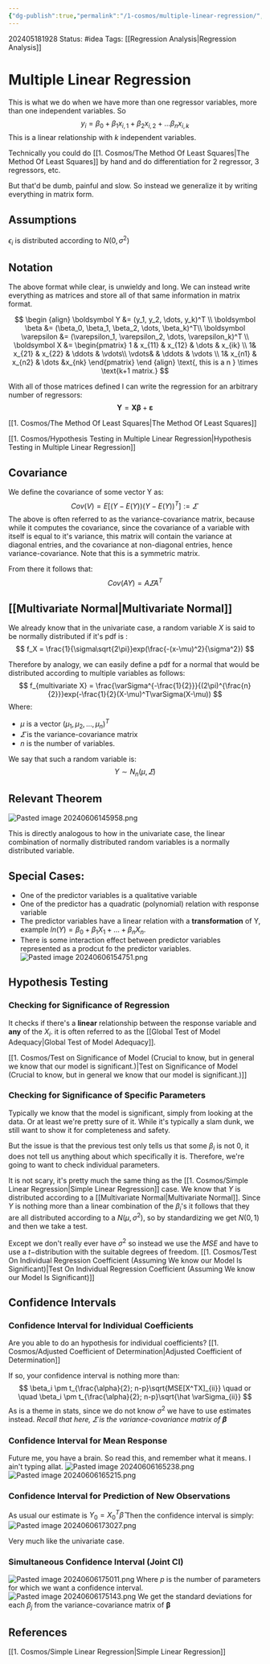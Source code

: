 ```yaml
---
{"dg-publish":true,"permalink":"/1-cosmos/multiple-linear-regression/","created":"2024-08-31T23:47:13.645-04:00","updated":"2024-06-06T17:52:10.034-04:00"}
---
```


202405181928
Status: #idea
Tags: [[Regression Analysis\|Regression Analysis]]
# Multiple Linear Regression
This is what we do when we have more than one regressor variables, more than one independent variables.
So
$$
y_i = \beta_0 + \beta_1 x_{i,1}+ \beta_2 x_{i, 2}+\dots\beta_n x_{i,k}
$$
This is a linear relationship with $k$ independent variables.

Technically you could do [[1. Cosmos/The Method Of Least Squares\|The Method Of Least Squares]] by hand and do differentiation for 2 regressor, 3 regressors, etc. 

But that'd be dumb, painful and slow. So instead we generalize it by writing everything in matrix form.
## Assumptions
$\epsilon_i$ is distributed according to $N(0, \sigma^2)$

## Notation
The above format while clear, is unwieldy and long.
We can instead write everything as matrices and store all of that same information in matrix format.

$$
\begin {align}
\boldsymbol Y &= (y_1, y_2, \dots, y_k)^T \\
\boldsymbol \beta &= (\beta_0, \beta_1, \beta_2, \dots, \beta_k)^T\\
\boldsymbol \varepsilon &= (\varepsilon_1, \varepsilon_2, \dots, \varepsilon_k)^T \\
\boldsymbol X &= \begin{pmatrix} 1 & x_{11} & x_{12} & \dots & x_{ik} \\ 
                                 1& x_{21} & x_{22} & \ddots & \vdots\\ 
                                 \vdots& & \ddots  & \vdots \\
                                 1& x_{n1} & x_{n2} & \dots &x_{nk}  \end{pmatrix}
\end {align} \text{, this is a n } \times \text{k+1 matrix.}
$$

With all of those matrices defined I can write the regression for an arbitrary number of regressors:
$$
\boldsymbol Y =  \boldsymbol X \boldsymbol \beta+ \boldsymbol \varepsilon
$$

[[1. Cosmos/The Method Of Least Squares\|The Method Of Least Squares]]

[[1. Cosmos/Hypothesis Testing in Multiple Linear Regression\|Hypothesis Testing in Multiple Linear Regression]]

## Covariance
We define the covariance of some vector Y as:
$$
Cov(V) = E[(Y-E(Y))(Y-E(Y))^T] := \varSigma\
$$
The above is often referred to as the variance-covariance matrix, because while it computes the covariance, since the covariance of a variable with itself is equal to it's variance, this matrix will contain the variance at diagonal entries, and the covariance at non-diagonal entries, hence variance-covariance. Note that this is a symmetric matrix.

From there it follows that:
$$
Cov(AY)=A\varSigma A^T
$$

## [[Multivariate Normal\|Multivariate Normal]]
We already know that in the univariate case, a random variable $X$ is said to be normally distributed if it's pdf is :
$$
f_X = \frac{1}{\sigma\sqrt{2\pi}}exp(\frac{-(x-\mu)^2}{\sigma^2})
$$

Therefore by analogy, we can easily define a pdf for a normal that would be distributed according to multiple variables as follows:
$$
f_{multivariate X} = \frac{\varSigma^{-\frac{1}{2}}}{(2\pi)^{\frac{n}{2}}}exp(-\frac{1}{2}(X-\mu)^T\varSigma(X-\mu))
$$
Where:
- $\mu$ is a vector $(\mu_1, \mu_2, \dots, \mu_n)^T$
- $\varSigma$ is the variance-covariance matrix
- $n$ is the  number of variables.

We say that such a random variable is:
$$
Y \sim N_n(\mu, \varSigma)
$$

## Relevant Theorem
![Pasted image 20240606145958.png](/img/user/3.%20Black%20Holes/Files/Pasted%20image%2020240606145958.png)

This is directly analogous to how in the univariate case, the linear combination of normally distributed random variables is a normally distributed variable.


## Special Cases:
- One of the predictor variables is a qualitative variable
- One of the predictor has a quadratic (polynomial) relation with response variable
- The predictor variables have a linear relation with a **transformation** of Y, example $ln(Y) = \beta_0 + \beta_1 X_1 + \dots + \beta_n X_n$.
- There is some interaction effect between predictor variables represented as a prodcut fo the predictor variables.
 ![Pasted image 20240606154751.png](/img/user/3.%20Black%20Holes/Files/Pasted%20image%2020240606154751.png)

## Hypothesis Testing
### Checking for Significance of Regression
It checks if there's a **linear** relationship between the response variable and **any** of the $X_i$. it is often referred to as the [[Global Test of Model Adequacy\|Global Test of Model Adequacy]].

[[1. Cosmos/Test on Significance of Model (Crucial to know, but in general we know that our model is significant.)\|Test on Significance of Model (Crucial to know, but in general we know that our model is significant.)]]

### Checking for Significance of Specific Parameters
Typically we know that the model is significant, simply from looking at the data. Or at least we're pretty sure of it. While it's typically a slam dunk, we still want to show it for completeness and safety.

But the issue is that the previous test only tells us that some $\beta_i$ is not $0$, it does not tell us anything about which specifically it is. Therefore, we're going to want to check individual parameters.

It is not scary, it's pretty much the same thing as the [[1. Cosmos/Simple Linear Regression\|Simple Linear Regression]] case. We know that $Y$ is distributed according to a [[Multivariate Normal\|Multivariate Normal]]. Since $Y$ is nothing more than a linear combination of the $\beta_i$'s it follows that they are all distributed according to a $N(\mu, \sigma^2)$, so by standardizing we get $N(0,1)$ and then we take a test.

Except we don't really ever have $\sigma^2$ so instead we use the $MSE$ and have to use a $t-$distribution with the suitable degrees of freedom.
[[1. Cosmos/Test On Individual Regression Coefficient (Assuming We know our Model Is Significant)\|Test On Individual Regression Coefficient (Assuming We know our Model Is Significant)]]



## Confidence Intervals
### Confidence Interval for Individual Coefficients
Are you able to do an hypothesis for individual coefficients? [[1. Cosmos/Adjusted Coefficient of Determination\|Adjusted Coefficient of Determination]]

If so, your confidence interval is nothing more than:
$$
\beta_i \pm t_{\frac{\alpha}{2}; n-p}\sqrt{MSE[X^TX]_{ii}} \quad or \quad \beta_i \pm t_{\frac{\alpha}{2}; n-p}\sqrt{\hat \varSigma_{ii}}
$$
As is a theme in stats, since we do not know $\sigma^2$ we have to use estimates instead.
*Recall that here, $\varSigma$ is the variance-covariance matrix of $\boldsymbol \beta$*
### Confidence Interval for Mean Response
Future me, you have a brain. So read this, and remember what it means. I ain't typing allat.
![Pasted image 20240606165238.png](/img/user/3.%20Black%20Holes/Files/Pasted%20image%2020240606165238.png)
![Pasted image 20240606165215.png](/img/user/3.%20Black%20Holes/Files/Pasted%20image%2020240606165215.png)
### Confidence Interval for  Prediction of New Observations
As usual our estimate is $Y_0=X_0^T\hat\beta$
Then the confidence interval is simply:
![Pasted image 20240606173027.png](/img/user/3.%20Black%20Holes/Files/Pasted%20image%2020240606173027.png)

Very much like the univariate case. 
### Simultaneous Confidence Interval (Joint CI)
 ![Pasted image 20240606175011.png](/img/user/3.%20Black%20Holes/Files/Pasted%20image%2020240606175011.png)
 Where $p$ is the number of parameters for which we want a confidence interval.
 ![Pasted image 20240606175143.png](/img/user/3.%20Black%20Holes/Files/Pasted%20image%2020240606175143.png)
 We get the standard deviations for each $\beta_j$ from the variance-covariance matrix of $\boldsymbol \beta$
 
## References
[[1. Cosmos/Simple Linear Regression\|Simple Linear Regression]]